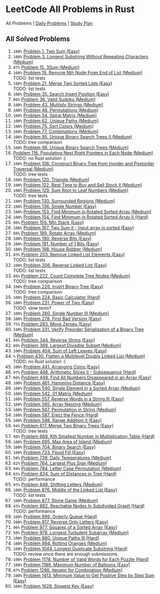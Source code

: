 LeetCode All Problems in Rust
=============================

All Problems | [Daily Problems](DAILY.md) | [Study Plan](STUDY_PLAN.md)

All Solved Problems
-------------------

1. `100%` [Problem 1. Two Sum (Easy)](problem_0001/)
2. `100%` [Problem 3. Longest Substring Without Repeating Characters (Medium)](problem_0003/)
3. `97%` [Problem 15. 3Sum (Medium)](problem_0015/)
4. `100%` [Problem 19. Remove Nth Node From End of List (Medium)](problem_0019/) \
    TODO: list tests
5. `100%` [Problem 21. Merge Two Sorted Lists (Easy)](problem_0021/) \
    TODO: list tests
6. `100%` [Problem 35. Search Insert Position (Easy)](problem_0035/)
7. `86%` [Problem 36. Valid Sudoku (Medium)](problem_0036/)
8. `100%` [Problem 43. Multiply Strings (Medium)](problem_0043/)
9. `100%` [Problem 46. Permutations (Medium)](problem_0046/)
10. `100%` [Problem 54. Spiral Matrix (Medium)](problem_0054/)
11. `100%` [Problem 62. Unique Paths (Medium)](problem_0062/)
12. `100%` [Problem 75. Sort Colors (Medium)](problem_0075/)
13. `100%` [Problem 77. Combinations (Medium)](problem_0077/)
14. `100%` [Problem 95. Unique Binary Search Trees II (Medium)](problem_0095/) \
    TODO: tree comparison
15. `100%` [Problem 96. Unique Binary Search Trees (Medium)](problem_0096/)
16. [Problem 116. Populating Next Right Pointers in Each Node (Medium)](problem_0116/) \
    TODO: no Rust solution :(
17. `100%` [Problem 106. Construct Binary Tree from Inorder and Postorder Traversal (Medium)](problem_0106/) \
    TODO: tree tests
18. `100%` [Problem 120. Triangle (Medium)](problem_0120/)
19. `100%` [Problem 122. Best Time to Buy and Sell Stock II (Medium)](problem_0122/)
20. `100%` [Problem 129. Sum Root to Leaf Numbers (Medium)](problem_0129/) \
    TODO: tree tests
21. `100%` [Problem 130. Surrounded Regions (Medium)](problem_0130/)
22. `100%` [Problem 136. Single Number (Easy)](problem_0136/)
23. `100%` [Problem 153. Find Minimum in Rotated Sorted Array (Medium)](problem_0153/)
24. `100%` [Problem 154. Find Minimum in Rotated Sorted Array II (Hard)](problem_0154/)
25. `98%` [Problem 155. Min Stack (Easy)](problem_0155/)
26. `100%` [Problem 167. Two Sum II - Input array is sorted (Easy)](problem_0167/)
27. `88%` [Problem 189. Rotate Array (Medium)](problem_0189/)
28. `100%` [Problem 190. Reverse Bits (Easy)](problem_0190/)
29. `100%` [Problem 191. Number of 1 Bits (Easy)](problem_0191/)
30. `100%` [Problem 198. House Robber (Medium)](problem_0198/)
31. `83%` [Problem 203. Remove Linked List Elements (Easy)](problem_0203/) \
    TODO: list tests
32. `100%` [Problem 206. Reverse Linked List (Easy)](problem_0206/) \
    TODO: list tests
33. `86%` [Problem 222. Count Complete Tree Nodes (Medium)](problem_0222/) \
    TODO: tree comparison
34. `100%` [Problem 226. Invert Binary Tree (Easy)](problem_0226/) \
    TODO: tree comparison
35. `100%` [Problem 224. Basic Calculator (Hard)](problem_0224/)
36. `100%` [Problem 231. Power of Two (Easy)](problem_0231/) \
    TODO: slow tests?
37. `100%` [Problem 260. Single Number III (Medium)](problem_0260/)
38. `100%` [Problem 278. First Bad Version (Easy)](problem_0278/)
39. `75%` [Problem 283. Move Zeroes (Easy)](problem_0283/)
40. `100%` [Problem 331. Verify Preorder Serialization of a Binary Tree (Medium)](problem_0331/)
41. `94%` [Problem 344. Reverse String (Easy)](problem_0344/)
42. `89%` [Problem 368. Largest Divisible Subset (Medium)](problem_0368/)
43. `100%` [Problem 404. Sum of Left Leaves (Easy)](problem_0404/)
44. `%` [Problem 430. Flatten a Multilevel Doubly Linked List (Medium)](problem_0430/) \
    TODO: no Rust solution :(
45. `100%` [Problem 441. Arranging Coins (Easy)](problem_0441/)
46. `97%` [Problem 446. Arithmetic Slices II - Subsequence (Hard)](problem_0446/)
47. `90%` [Problem 448. Find All Numbers Disappeared in an Array (Easy)](problem_0448/)
48. `100%` [Problem 461. Hamming Distance (Easy)](problem_0461/)
49. `100%` [Problem 540. Single Element in a Sorted Array (Medium)](problem_0540/)
50. `100%` [Problem 542. 01 Matrix (Medium)](problem_0542/)
51. `100%` [Problem 557. Reverse Words in a String III (Easy)](problem_0557/)
52. `100%` [Problem 565. Array Nesting (Medium)](problem_0565/)
53. `100%` [Problem 567. Permutation in String (Medium)](problem_0567/)
54. `100%` [Problem 587. Erect the Fence (Hard)](problem_0587/)
55. `100%` [Problem 598. Range Addition II (Easy)](problem_0598/)
56. `94%` [Problem 617. Merge Two Binary Trees (Easy)](problem_0617/) \
    TODO: tree tests
57. `98%` [Problem 668. Kth Smallest Number in Multiplication Table (Hard)](problem_0668/)
58. `100%` [Problem 695. Max Area of Island (Medium)](problem_0695/)
59. `100%` [Problem 704. Binary Search (Easy)](problem_0704/)
60. `100%` [Problem 733. Flood Fill (Easy)](problem_0733/)
61. `58%` [Problem 739. Daily Temperatures (Medium)](problem_0739/)
62. `82%` [Problem 764. Largest Plus Sign (Medium)](problem_0764/)
63. `94%` [Problem 784. Letter Case Permutation (Medium)](problem_0784/)
64. `65%` [Problem 834. Sum of Distances in Tree (Hard)](problem_0834/) \
    TODO: performance
65. `93%` [Problem 848. Shifting Letters (Medium)](problem_0848/)
66. `100%` [Problem 876. Middle of the Linked List (Easy)](problem_0876/) \
    TODO: list tests
67. `100%` [Problem 877. Stone Game (Medium)](problem_0877/)
68. `43%` [Problem 882. Reachable Nodes In Subdivided Graph (Hard)](problem_0882/) \
    TODO: performance
69. `100%` [Problem 899. Orderly Queue (Hard)](problem_0899/)
70. `100%` [Problem 917. Reverse Only Letters (Easy)](problem_0917/)
71. `96%` [Problem 977. Squares of a Sorted Array (Easy)](problem_0977/)
72. `50%` [Problem 978. Longest Turbulent Subarray (Medium)](problem_0978/)
73. `100%` [Problem 980. Unique Paths III (Hard)](problem_0980/)
74. `100%` [Problem 994. Rotting Oranges (Medium)](problem_0994/)
75. `100%` [Problem 1044. Longest Duplicate Substring (Hard)](problem_1044/) \
    TODO: review once there are enough submissions
76. `100%` [Problem 1178. Number of Valid Words for Each Puzzle (Hard)](problem_1178/)
77. `100%` [Problem 1189. Maximum Number of Balloons (Easy)](problem_1189/)
78. `87%` [Problem 1286. Iterator for Combination (Medium)](problem_1286/)
79. `100%` [Problem 1413. Minimum Value to Get Positive Step by Step Sum (Easy)](problem_1413/)
80. `100%` [Problem 1629. Slowest Key (Easy)](problem_1629/)
